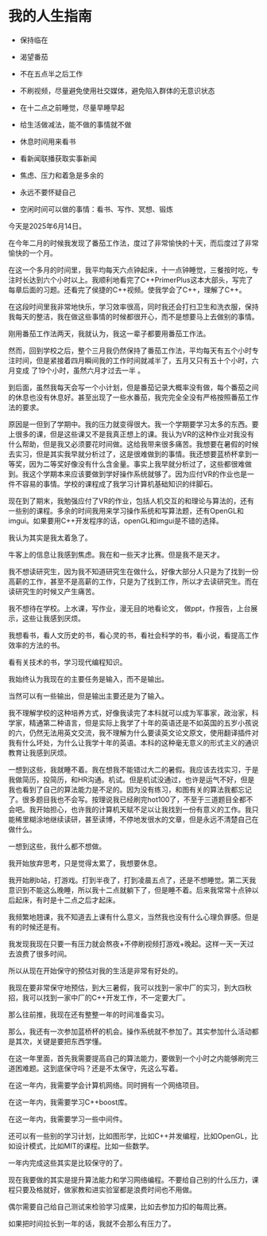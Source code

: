 # 我的人生指南

- 保持临在

- 渴望番茄
- 不在五点半之后工作
- 不刷视频，尽量避免使用社交媒体，避免陷入群体的无意识状态
- 在十二点之前睡觉，尽量早睡早起
- 给生活做减法，能不做的事情就不做
- 休息时间用来看书
- 看新闻联播获取实事新闻
- 焦虑、压力和着急是多余的
- 永远不要怀疑自己

- 空闲时间可以做的事情：看书、写作、冥想、锻炼







今天是2025年6月14日。

在今年二月的时候我发现了番茄工作法，度过了非常愉快的十天，而后度过了非常愉快的一个月。

在这一个多月的时间里，我平均每天六点钟起床，十一点钟睡觉，三餐按时吃，专注时长达到六个小时以上。我顺利地看完了C++PrimerPlus这本大部头，写完了每章后面的习题。还看完了侯捷的C++视频。使我学会了C++，理解了C++。

在这段时间里我非常地快乐，学习效率很高，同时我还会打扫卫生和洗衣服，保持我每天的整洁，我在做这些事情的时候都很开心，而不是想要马上去做别的事情。

刚用番茄工作法两天，我就认为，我这一辈子都要用番茄工作法。

然而，回到学校之后，整个三月我仍然保持了番茄工作法，平均每天有五个小时专注时间，但是紧接着四月瞬间我的工作时间就减半了，五月又只有五十个小时，六月变成 了19个小时，虽然六月才过去一半 。

到后面，虽然我每天会写一个小计划，但是番茄记录大概率没有做，每个番茄之间的休息也没有休息好。甚至出现了一些水番茄，我完完全全没有严格按照番茄工作法的要求。

原因是一但到了学期中。我的压力就变得很大。我一个学期要学习太多的东西。要上很多的课，但是这些课又不是我真正想上的课。我认为VR的这种作业对我没有什么帮助，但是我又必须要花时间做。这给我带来很多痛苦。我想要在暑假的时候去实习，但是其实我早就分析过了，这是很难做到的事情。我还想要蓝桥杯拿到一等奖，因为二等奖好像没有什么含金量。事实上我早就分析过了，这些都很难做到。我这个学期本来应该要做到学好操作系统就够了。因为应付VR的作业也是一件不容易的事情。学校的课程成了我学习计算机基础知识的绊脚石。

现在到了期末，我勉强应付了VR的作业，包括人机交互的和理论与算法的，还有一些别的课程。多余的时间我用来学习操作系统和写算法题，还有OpenGL和imgui。如果要用C++开发程序的话，openGL和imgui是不错的选择。

我认为其实是我太着急了。

牛客上的信息让我感到焦虑。我在和一些天才比赛。但是我不是天才。

我不想读研究生，因为我不知道研究生在做什么，好像大部分人只是为了找到一份高薪的工作，甚至不是高薪的工作，只是为了找到工作，所以才去读研究生。而在读研究生的时候又产生痛苦。

我不想待在学校。上水课，写作业，漫无目的地看论文， 做ppt，作报告，上台展示，这些让我感到厌烦。

我想看书，看人文历史的书，看心灵的书，看社会科学的书，看小说，看提高工作效率的方法的书。

看有关技术的书，学习现代编程知识。

我始终认为我现在的主要任务是输入，而不是输出。

当然可以有一些输出，但是输出主要还是为了输入。

我不理解学校的这种培养方式，好像我读完了本科就可以成为军事家，政治家，科学家，精通第二种语言，但是实际上我学了十年的英语还是不如英国的五岁小孩说的六，仍然无法用英文交流，我不理解为什么要读英文论文原文，使用翻译插件对我有什么坏处，为什么让我学十年的英语。本科的这种毫无意义的形式主义的通识教育让我感到厌烦。

一想到这些，我就睡不着。我在想我不能错过大二的暑假。我应该去找实习，于是我做简历，投简历，和HR沟通。机试。但是机试没通过，也许是运气不好，但是我也看到了自己的算法能力是不足的。因为没有练习，和图有关的算法我都忘记了。很多题目我也不会写。按理说我已经刷完hot100了，不至于三道题目全都不会吧。我开始担心，也许我的计算机天赋不足以让我找到一份有意义的工作。我只能稀里糊涂地继续读研，甚至读博，不停地发很水的文章，但是永远不清楚自己在做什么。

一想到这些，我什么都不想做。

我开始放弃思考，只是觉得太累了，我想要休息。

我开始刷b站，打游戏。打到半夜了，打到凌晨五点了，还是不想睡觉。第二天我意识到不能这么晚睡，所以我十二点就躺下了，但是睡不着。后来我常常十点钟以后起床，有时是十二点之后才起床。

我频繁地翘课，我不知道去上课有什么意义，当然我也没有什么心理负罪感。但是有的时候还是有。

我发现我现在只要一有压力就会熬夜+不停刷视频打游戏+晚起。这样一天一天过去浪费了很多时间。

所以从现在开始保守的预估对我的生活是非常有好处的。

我现在要非常保守地预估，到大三暑假，我可以找到一家中厂的实习，到大四秋招，我可以找到一家中厂的C++开发工作，不一定要大厂。

那么往前推，我现在还有整整一年的时间准备实习。

那么，我还有一次参加蓝桥杯的机会。操作系统就不参加了。其实参加什么活动都是其次，关键是要把东西学懂。

在这一年里面，首先我需要提高自己的算法能力，要做到一个小时之内能够刷完三道困难题。这到底保守吗？还是不太保守，先这么写着。

在这一年内，我需要学会计算机网络。同时拥有一个网络项目。

在这一年内，我需要学习C++boost库。

在这一年内，我需要学习一些中间件。

还可以有一些别的学习计划，比如图形学，比如C++并发编程，比如OpenGL，比如设计模式，比如MIT的课程。比如一些数学。

一年内完成这些其实是比较保守的了。

现在我要做的其实是提升算法能力和学习网络编程。不要给自己别的什么压力，课程只要及格就好，做家教和进实验室都是浪费时间也不用做。

偶尔需要自己给自己测试来检验学习成果，比如去参加力扣的每周比赛。

如果把时间拉长到一年的话，我就不会那么有压力了。